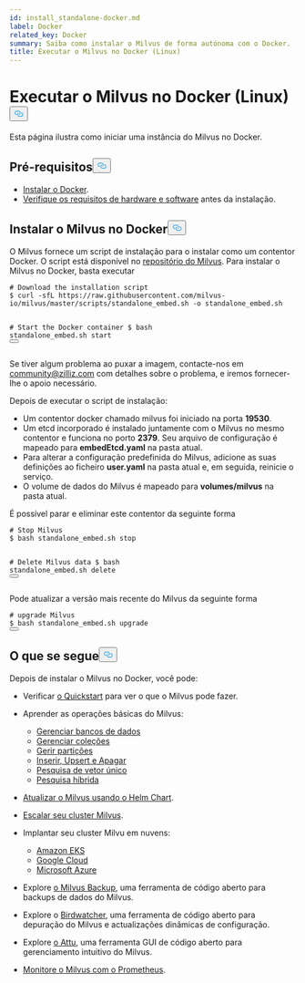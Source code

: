 ```yaml
---
id: install_standalone-docker.md
label: Docker
related_key: Docker
summary: Saiba como instalar o Milvus de forma autónoma com o Docker.
title: Executar o Milvus no Docker (Linux)
---
```

<h1 id="Run-Milvus-in-Docker-Linux" class="common-anchor-header">Executar o Milvus no Docker (Linux)<button data-href="#Run-Milvus-in-Docker-Linux" class="anchor-icon" translate="no">
      <svg translate="no"
        aria-hidden="true"
        focusable="false"
        height="20"
        version="1.1"
        viewBox="0 0 16 16"
        width="16"
      >
        <path
          fill="#0092E4"
          fill-rule="evenodd"
          d="M4 9h1v1H4c-1.5 0-3-1.69-3-3.5S2.55 3 4 3h4c1.45 0 3 1.69 3 3.5 0 1.41-.91 2.72-2 3.25V8.59c.58-.45 1-1.27 1-2.09C10 5.22 8.98 4 8 4H4c-.98 0-2 1.22-2 2.5S3 9 4 9zm9-3h-1v1h1c1 0 2 1.22 2 2.5S13.98 12 13 12H9c-.98 0-2-1.22-2-2.5 0-.83.42-1.64 1-2.09V6.25c-1.09.53-2 1.84-2 3.25C6 11.31 7.55 13 9 13h4c1.45 0 3-1.69 3-3.5S14.5 6 13 6z"
        ></path>
      </svg>
    </button></h1><p>Esta página ilustra como iniciar uma instância do Milvus no Docker.</p>
<h2 id="Prerequisites" class="common-anchor-header">Pré-requisitos<button data-href="#Prerequisites" class="anchor-icon" translate="no">
      <svg translate="no"
        aria-hidden="true"
        focusable="false"
        height="20"
        version="1.1"
        viewBox="0 0 16 16"
        width="16"
      >
        <path
          fill="#0092E4"
          fill-rule="evenodd"
          d="M4 9h1v1H4c-1.5 0-3-1.69-3-3.5S2.55 3 4 3h4c1.45 0 3 1.69 3 3.5 0 1.41-.91 2.72-2 3.25V8.59c.58-.45 1-1.27 1-2.09C10 5.22 8.98 4 8 4H4c-.98 0-2 1.22-2 2.5S3 9 4 9zm9-3h-1v1h1c1 0 2 1.22 2 2.5S13.98 12 13 12H9c-.98 0-2-1.22-2-2.5 0-.83.42-1.64 1-2.09V6.25c-1.09.53-2 1.84-2 3.25C6 11.31 7.55 13 9 13h4c1.45 0 3-1.69 3-3.5S14.5 6 13 6z"
        ></path>
      </svg>
    </button></h2><ul>
<li><a href="https://docs.docker.com/get-docker/">Instalar o Docker</a>.</li>
<li><a href="/docs/pt/v2.4.x/prerequisite-docker.md">Verifique os requisitos de hardware e software</a> antes da instalação.</li>
</ul>
<h2 id="Install-Milvus-in-Docker" class="common-anchor-header">Instalar o Milvus no Docker<button data-href="#Install-Milvus-in-Docker" class="anchor-icon" translate="no">
      <svg translate="no"
        aria-hidden="true"
        focusable="false"
        height="20"
        version="1.1"
        viewBox="0 0 16 16"
        width="16"
      >
        <path
          fill="#0092E4"
          fill-rule="evenodd"
          d="M4 9h1v1H4c-1.5 0-3-1.69-3-3.5S2.55 3 4 3h4c1.45 0 3 1.69 3 3.5 0 1.41-.91 2.72-2 3.25V8.59c.58-.45 1-1.27 1-2.09C10 5.22 8.98 4 8 4H4c-.98 0-2 1.22-2 2.5S3 9 4 9zm9-3h-1v1h1c1 0 2 1.22 2 2.5S13.98 12 13 12H9c-.98 0-2-1.22-2-2.5 0-.83.42-1.64 1-2.09V6.25c-1.09.53-2 1.84-2 3.25C6 11.31 7.55 13 9 13h4c1.45 0 3-1.69 3-3.5S14.5 6 13 6z"
        ></path>
      </svg>
    </button></h2><p>O Milvus fornece um script de instalação para o instalar como um contentor Docker. O script está disponível no <a href="https://raw.githubusercontent.com/milvus-io/milvus/master/scripts/standalone_embed.sh">repositório do Milvus</a>. Para instalar o Milvus no Docker, basta executar</p>
<pre><code translate="no" class="language-shell"><span class="hljs-comment"># Download the installation script</span>
$ curl -sfL https://raw.githubusercontent.com/milvus-io/milvus/master/scripts/standalone_embed.sh -o standalone_embed.sh

<span class="hljs-comment"># Start the Docker container</span>
$ bash standalone_embed.sh start
<button class="copy-code-btn"></button></code></pre>
<div class="alert note">
<p>Se tiver algum problema ao puxar a imagem, contacte-nos em <a href="mailto:community@zilliz.com">community@zilliz.com</a> com detalhes sobre o problema, e iremos fornecer-lhe o apoio necessário.</p>
</div>
<p>Depois de executar o script de instalação:</p>
<ul>
<li>Um contentor docker chamado milvus foi iniciado na porta <strong>19530</strong>.</li>
<li>Um etcd incorporado é instalado juntamente com o Milvus no mesmo contentor e funciona no porto <strong>2379</strong>. Seu arquivo de configuração é mapeado para <strong>embedEtcd.yaml</strong> na pasta atual.</li>
<li>Para alterar a configuração predefinida do Milvus, adicione as suas definições ao ficheiro <strong>user.yaml</strong> na pasta atual e, em seguida, reinicie o serviço.</li>
<li>O volume de dados do Milvus é mapeado para <strong>volumes/milvus</strong> na pasta atual.</li>
</ul>
<p>É possível parar e eliminar este contentor da seguinte forma</p>
<pre><code translate="no" class="language-shell"><span class="hljs-comment"># Stop Milvus</span>
$ bash standalone_embed.sh stop

<span class="hljs-comment"># Delete Milvus data</span>
$ bash standalone_embed.sh delete
<button class="copy-code-btn"></button></code></pre>
<p>Pode atualizar a versão mais recente do Milvus da seguinte forma</p>
<pre><code translate="no" class="language-shell"><span class="hljs-comment"># upgrade Milvus</span>
$ bash standalone_embed.sh upgrade
<button class="copy-code-btn"></button></code></pre>
<h2 id="Whats-next" class="common-anchor-header">O que se segue<button data-href="#Whats-next" class="anchor-icon" translate="no">
      <svg translate="no"
        aria-hidden="true"
        focusable="false"
        height="20"
        version="1.1"
        viewBox="0 0 16 16"
        width="16"
      >
        <path
          fill="#0092E4"
          fill-rule="evenodd"
          d="M4 9h1v1H4c-1.5 0-3-1.69-3-3.5S2.55 3 4 3h4c1.45 0 3 1.69 3 3.5 0 1.41-.91 2.72-2 3.25V8.59c.58-.45 1-1.27 1-2.09C10 5.22 8.98 4 8 4H4c-.98 0-2 1.22-2 2.5S3 9 4 9zm9-3h-1v1h1c1 0 2 1.22 2 2.5S13.98 12 13 12H9c-.98 0-2-1.22-2-2.5 0-.83.42-1.64 1-2.09V6.25c-1.09.53-2 1.84-2 3.25C6 11.31 7.55 13 9 13h4c1.45 0 3-1.69 3-3.5S14.5 6 13 6z"
        ></path>
      </svg>
    </button></h2><p>Depois de instalar o Milvus no Docker, você pode:</p>
<ul>
<li><p>Verificar <a href="/docs/pt/v2.4.x/quickstart.md">o Quickstart</a> para ver o que o Milvus pode fazer.</p></li>
<li><p>Aprender as operações básicas do Milvus:</p>
<ul>
<li><a href="/docs/pt/v2.4.x/manage_databases.md">Gerenciar bancos de dados</a></li>
<li><a href="/docs/pt/v2.4.x/manage-collections.md">Gerenciar coleções</a></li>
<li><a href="/docs/pt/v2.4.x/manage-partitions.md">Gerir partições</a></li>
<li><a href="/docs/pt/v2.4.x/insert-update-delete.md">Inserir, Upsert e Apagar</a></li>
<li><a href="/docs/pt/v2.4.x/single-vector-search.md">Pesquisa de vetor único</a></li>
<li><a href="/docs/pt/v2.4.x/multi-vector-search.md">Pesquisa híbrida</a></li>
</ul></li>
<li><p><a href="/docs/pt/v2.4.x/upgrade_milvus_cluster-helm.md">Atualizar o Milvus usando o Helm Chart</a>.</p></li>
<li><p><a href="/docs/pt/v2.4.x/scaleout.md">Escalar seu cluster Milvus</a>.</p></li>
<li><p>Implantar seu cluster Milvu em nuvens:</p>
<ul>
<li><a href="/docs/pt/v2.4.x/eks.md">Amazon EKS</a></li>
<li><a href="/docs/pt/v2.4.x/gcp.md">Google Cloud</a></li>
<li><a href="/docs/pt/v2.4.x/azure.md">Microsoft Azure</a></li>
</ul></li>
<li><p>Explore <a href="/docs/pt/v2.4.x/milvus_backup_overview.md">o Milvus Backup</a>, uma ferramenta de código aberto para backups de dados do Milvus.</p></li>
<li><p>Explore o <a href="/docs/pt/v2.4.x/birdwatcher_overview.md">Birdwatcher</a>, uma ferramenta de código aberto para depuração do Milvus e actualizações dinâmicas de configuração.</p></li>
<li><p>Explore <a href="https://milvus.io/docs/attu.md">o Attu</a>, uma ferramenta GUI de código aberto para gerenciamento intuitivo do Milvus.</p></li>
<li><p><a href="/docs/pt/v2.4.x/monitor.md">Monitore o Milvus com o Prometheus</a>.</p></li>
</ul>
